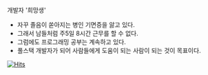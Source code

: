개발자 '희망생'

- 자꾸 졸음이 쏟아지는 병인 기면증을 앓고 있다.
- 그래서 남들처럼 주5일 8시간 근무를 할 수 없다.
- 그럼에도 프로그래밍 공부는 계속하고 있다.
- 풀스택 개발자가 되어 사람들에게 도움이 되는 사람이 되는 것이 목표이다.

[![Hits](https://hits.seeyoufarm.com/api/count/incr/badge.svg?url=https%3A%2F%2Fgithub.com%2Ffgjkqm20&count_bg=%2379C83D&title_bg=%23555555&icon=github.svg&icon_color=%23E7E7E7&title=hits&edge_flat=false)](https://hits.seeyoufarm.com)  
